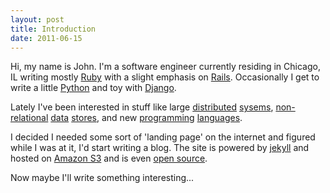 ```yaml
---
layout: post
title: Introduction
date: 2011-06-15
---
```

Hi, my name is John. I'm a software engineer currently residing in Chicago, IL writing
mostly [Ruby][1] with a slight emphasis on [Rails][2]. Occasionally I get to write 
a little [Python][3] and toy with [Django][4].

Lately I've been interested in stuff like large [distributed][5] [sysems][6], 
[non-relational][7] [data][8] [stores][9], and new [programming][10] [languages][11].

I decided I needed some sort of 'landing page' on the internet and figured while I was 
at it, I'd start writing a blog. The site is powered by [jekyll][12] and hosted on 
[Amazon S3][13] and is even [open source][14].

Now maybe I'll write something interesting...

[1]: http://ruby-lang.org       "Ruby"
[2]: http://rubyonrails.org     "Ruby on Rails"
[3]: http://python.org          "Python"
[4]: http://djangoproject.com   "Django"
[5]: http://aws.amazon.com      "Amazon AWS"
[6]: http://www.heroku.com      "Heroku"
[7]: http://www.basho.com/products_riak_overview.php "Riak"
[8]: http://couchdb.apache.org  "CouchDB"
[9]: http://redis.io            "Redis"
[10]: http://clojure.org        "Clojure"
[11]: http://golang.org         "Go"
[12]: http://jekyllrb.com       "Jekyll"
[13]: http://aws.amazon.com/s3  "Amazon S3"
[14]: http://github.com/198d/nineteeneightd.com "Github"

